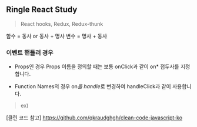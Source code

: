 ## Ringle React Study
> React hooks, Redux, Redux-thunk

함수 = 동사 or 동사 + 명사
변수 = 명사 + 동사

### 이벤트 핸들러 경우 
- Props인 경우
Props 이름을 정의할 때는 보통 onClick과 같이 on* 접두사를 지정합니다.

- Function Names의 경우
 on*을 handle*로 변경하여 handleClick과 같이 사용합니다.
> ex) <MyComponent 
>        onAlertClick={this.handleAlertClick} 
>        onFormSubmit={this.handleFormSubmit} 
>     />


[클린 코드 참고] <https://github.com/qkraudghgh/clean-code-javascript-ko>